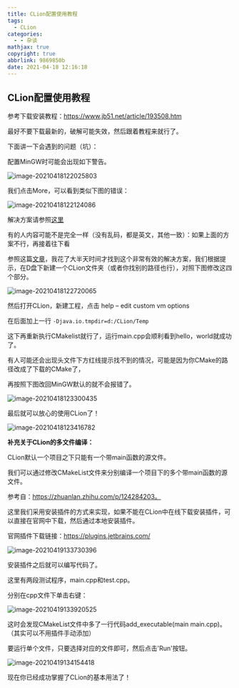 ```yaml
---
title: CLion配置使用教程
tags:
  - CLion
categories:
  - - 杂谈
mathjax: true
copyright: true
abbrlink: 9869850b
date: 2021-04-18 12:16:18
---
```


## CLion配置使用教程

参考下载安装教程：https://www.jb51.net/article/193508.htm

最好不要下载最新的，破解可能失效，然后跟着教程来就行了。

<!--more-->

下面讲一下会遇到的问题（坑）：

配置MinGW时可能会出现如下警告。

![image-20210418122025803](https://gitee.com/grant1499/blog-pic/raw/master/img/202110232031182.png)

我们点击More，可以看到类似下图的错误：

![image-20210418122124086](https://gitee.com/grant1499/blog-pic/raw/master/img/202110232031437.png)

解决方案请参照[这里](https://zhuanlan.zhihu.com/p/43680621)

有的人内容可能不是完全一样（没有乱码，都是英文，其他一致）：如果上面的方案不行，再接着往下看

参照这篇[文章](https://www.pianshen.com/article/33861131114/)，我花了大半天时间才找到这个非常有效的解决方案，我们根据提示，在D盘下新建一个CLion文件夹（或者你找别的路径也行），对照下图修改这四个部分。

![image-20210418122720065](https://gitee.com/grant1499/blog-pic/raw/master/img/202110232031527.png)

然后打开CLion，新建工程，点击 help – edit custom vm options

在后面加上一行 `-Djava.io.tmpdir=d:/CLion/Temp`

这下再重新执行CMakelist就行了，运行main.cpp会顺利看到hello，world就成功了。

有人可能还会出现头文件下方红线提示找不到的情况，可能是因为你CMake的路径改成了下载的CMake了，

再按照下图改回MinGW默认的就不会报错了。

![image-20210418123300435](https://gitee.com/grant1499/blog-pic/raw/master/img/202110232031690.png)

最后就可以放心的使用CLion了！

![image-20210418123416782](https://gitee.com/grant1499/blog-pic/raw/master/img/202110232031705.png)

**补充关于CLion的多文件编译：**

CLion默认一个项目之下只能有一个带main函数的源文件。

我们可以通过修改CMakeList文件来分别编译一个项目下的多个带main函数的源文件。

参考自：https://zhuanlan.zhihu.com/p/124284203。

这里我们采用安装插件的方式来实现，如果不能在CLion中在线下载安装插件，可以直接在官网中下载，然后通过本地安装插件。

官网插件下载链接：https://plugins.jetbrains.com/

![image-20210419133730396](https://gitee.com/grant1499/blog-pic/raw/master/img/202110232031214.png)

安装插件之后就可以编写代码了。

这里有两段测试程序，main.cpp和test.cpp。

分别在cpp文件下单击右键：

![image-20210419133920525](https://gitee.com/grant1499/blog-pic/raw/master/img/202110232031931.png)

这时会发现CMakeList文件中多了一行代码add_executable(main main.cpp)。（其实可以不用插件手动添加）

要运行单个文件，只要选择对应的文件即可，然后点击'Run'按钮。

![image-20210419134154418](https://gitee.com/grant1499/blog-pic/raw/master/img/202110232031627.png)

现在你已经成功掌握了CLion的基本用法了！